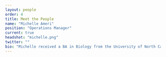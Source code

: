```yaml
---
layout: people
order: 4
title: Meet the People
name: "Michelle Ameri"
position: "Operations Manager"
current: true
headshot: "michelle.png"
twitter: ""
bio: "Michelle received a BA in Biology from the University of North Carolina at Asheville. Immediately after graduation, she entered the veterinary field as an assistant and thrived in the field, eventually receiving her Registered Veterinary Technician license in 2001. Prior to working at Stanford, she was the head nurse at Peninsula Equine Medical Center in Menlo Park where her duties included everything from front office work to ICU patient care to administering and monitoring anesthesia on 1000+ lb horses. She also has been an Adjunct Instructor at Foothill College in Los Altos, CA for the Veterinary Technician Program. <br/><br/> Since joining Stanford in 2004, her role has been overseeing the day-to-day needs of the laboratory and staff. In addition to providing administrative support to the PI's and researchers, she oversees the financial and regulatory aspects of our program. Michelle really enjoys being part of a team. Her 25+ years in the veterinary field has made her proficient at working with doctors, students, and staff members. Her degree and background in the medical field are useful tools to bring to the table, and she prides herself on being proactive, organized, and having a positive attitude. When not at Stanford, you can find her at the beach, hiking with her dog, or riding her horse."
---
```

